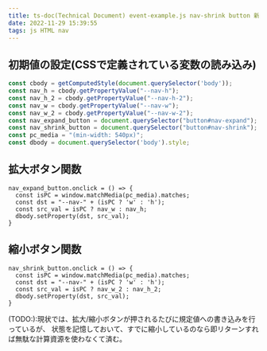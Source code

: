 ```yaml
---
title: ts-doc(Technical Document) event-example.js nav-shrink button 新設
date: 2022-11-29 15:39:55
tags: js HTML nav
---
```

## 初期値の設定(CSSで定義されている変数の読み込み)
``` js
const cbody = getComputedStyle(document.querySelector('body'));
const nav_h = cbody.getPropertyValue("--nav-h");
const nav_h_2 = cbody.getPropertyValue("--nav-h-2");
const nav_w = cbody.getPropertyValue("--nav-w");
const nav_w_2 = cbody.getPropertyValue("--nav-w-2");
const nav_expand_button = document.querySelector("button#nav-expand");
const nav_shrink_button = document.querySelector("button#nav-shrink");
const pc_media = "(min-width: 540px)";
const dbody = document.querySelector('body').style;
```
## 拡大ボタン関数
```
nav_expand_button.onclick = () => {
  const isPC = window.matchMedia(pc_media).matches;
  const dst = "--nav-" + (isPC ? 'w' : 'h');
  const src_val = isPC ? nav_w : nav_h;
  dbody.setProperty(dst, src_val);
}
```
## 縮小ボタン関数
```
nav_shrink_button.onclick = () => {
  const isPC = window.matchMedia(pc_media).matches;
  const dst = "--nav-" + (isPC ? 'w' : 'h');
  const src_val = isPC ? nav_w_2 : nav_h_2;
  dbody.setProperty(dst, src_val);
}
```
(TODO:):現状では、拡大/縮小ボタンが押されるたびに規定値への書き込みを行っているが、 状態を記憶しておいて、すでに縮小しているのなら即リターンすれば無駄な計算資源を使わなくて済む。